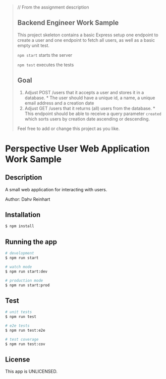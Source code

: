 
> // From the assignment description
> ## Backend Engineer Work Sample
>
>This project skeleton contains a basic Express setup one endpoint to create a user and one endpoint to fetch all users, as well as a basic empty unit test.
>
>`npm start` starts the server
>
>`npm test` executes the tests
>
>## Goal
>1. Adjust POST /users that it accepts a user and stores it in a database.
    * The user should have a unique id, a name, a unique email address and a creation date
>2. Adjust GET /users that it returns (all) users from the database.
    * This endpoint should be able to receive a query parameter `created` which sorts users by creation date ascending or descending.
>
>Feel free to add or change this project as you like.

# Perspective User Web Application Work Sample

## Description

A small web application for interacting with users.

Author: Dahv Reinhart

## Installation

```bash
$ npm install
```

## Running the app

```bash
# development
$ npm run start

# watch mode
$ npm run start:dev

# production mode
$ npm run start:prod
```

## Test

```bash
# unit tests
$ npm run test

# e2e tests
$ npm run test:e2e

# test coverage
$ npm run test:cov
```

## License

This app is UNLICENSED.

